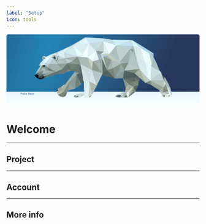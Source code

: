 ```yaml
---
label: "Setup"
icon: tools
---
```

![](/static/headers/header-1.png)

# Welcome


---

## Project



---

## Account

---

## More info